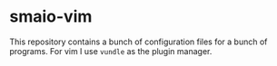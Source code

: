 # smaio-vim

This repository contains a bunch of configuration files for a bunch of
programs. For vim I use `vundle` as the plugin manager.

